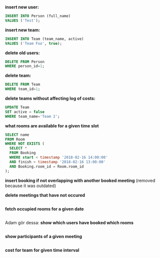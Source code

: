 **insert new user:**
```SQL
INSERT INTO Person (full_name)
VALUES ('Test');
```

**insert new team:**
```SQL
INSERT INTO Team (team_name, active)
VALUES ('Team Foo', true);
```

**delete old users:**
```SQL
DELETE FROM Person
WHERE person_id=1;
```

**delete team:**
```SQL
DELETE FROM Team
WHERE team_id=1;
```

**delete teams without affecting log of costs:**
```SQL
UPDATE Team
SET active = false
WHERE team_name='Team 2';
```

**what rooms are available for a given time slot**
```SQL
SELECT name
FROM Room
WHERE NOT EXISTS (
  SELECT *
  FROM Booking
  WHERE start < timestamp '2018-02-16 14:00:00'
  AND finish > timestamp '2018-02-16 13:00:00'
  AND Booking.room_id = Room.room_id
);
```

**insert booking if not overlapping with another booked meeting**
(removed because it was outdated)

**delete meetings that have not occured**
```SQL
```

**fetch occupied rooms for a given date**
```SQL
```

Adam gör dessa:
**show which users have booked which rooms**
```SQL
```

**show participants of a given meeting**
```SQL
```

**cost for team for given time interval**
```SQL
```
